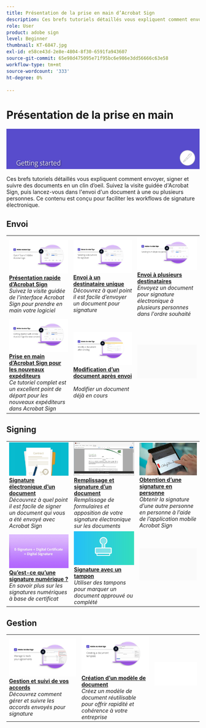 ```yaml
---
title: Présentation de la prise en main d’Acrobat Sign
description: Ces brefs tutoriels détaillés vous expliquent comment envoyer, signer et suivre des documents en un clin d’oeil
role: User
product: adobe sign
level: Beginner
thumbnail: KT-6847.jpg
exl-id: e58ce43d-2e8e-4804-8f30-6591fa943607
source-git-commit: 65e98d475095e71f95bc6e986e3dd56666c63e58
workflow-type: tm+mt
source-wordcount: '333'
ht-degree: 0%

---
```


# Présentation de la prise en main

![Image de prise en main Sign](../assets/Hero-GettingStarted.png)

Ces brefs tutoriels détaillés vous expliquent comment envoyer, signer et suivre des documents en un clin d’oeil. Suivez la visite guidée d&#39;Acrobat Sign, puis lancez-vous dans l&#39;envoi d&#39;un document à une ou plusieurs personnes. Ce contenu est conçu pour faciliter les workflows de signature électronique.

## Envoi

<table style="table-layout:fixed">
<tr>
 <td>
    <a href="quick-tour.md">
      <img alt="Présentation rapide d’Acrobat Sign" src="../assets/Quick-Tour.png" />
    </a>
    <div>
    <a href="quick-tour.md"><strong>Présentation rapide d’Acrobat Sign</strong></a>
    </div>
    <em>Suivez la visite guidée de l'interface Acrobat Sign pour prendre en main votre logiciel</em>
    <br>
  </td>
  <td>
    <a href="send-to-single-recipient.md">
      <img alt="Envoi à un destinataire unique" src="../assets/Send-to-single-recipient.png" />
    </a>
    <div>
    <a href="send-to-single-recipient.md"><strong>Envoi à un destinataire unique</strong></a>
    </div>
    <em>Découvrez à quel point il est facile d’envoyer un document pour signature</em>
    <br>
  </td>
  <td>
    <a href="send-to-multiple-recipients.md">
      <img alt="Envoi à plusieurs destinataires" src="../assets/Sending-to-multiple-recipients.png" />
    </a>
    <div>
    <a href="send-to-multiple-recipients.md"><strong>Envoi à plusieurs destinataires</strong></a>
    </div>
    <em>Envoyez un document pour signature électronique à plusieurs personnes dans l'ordre souhaité</em>
    <br>
  </td>
</tr>
<tr>
  <td>
    <a href="new-sender.md">
      <img alt="Prise en main d’Acrobat Sign pour les nouveaux expéditeurs" src="../assets/gettingstartednew.png" />
    </a>
    <div>
    <a href="new-sender.md"><strong>Prise en main d’Acrobat Sign pour les nouveaux expéditeurs</strong></a>
    </div>
    <em>Ce tutoriel complet est un excellent point de départ pour les nouveaux expéditeurs dans Acrobat Sign</em>
    <br>
  </td>
 <td>
    <a href="modify-in-flight.md">
      <img alt="Modification d’un document après envoi" src="../assets/Modifying-sending.png" />
    </a>
    <div>
    <a href="modify-in-flight.md"><strong>Modification d’un document après envoi</strong></a>
    </div>
    <br>
    <em>Modifier un document déjà en cours</em>
  </td>
  <td>
    <img alt="Espaceur" src="../assets/Grayspacer.png" />
    <div>
    <br>
  </td>
</tr>
</table>

## Signing

<table style="table-layout:fixed">
<tr>
  <td>
    <a href="electronically-sign-a-document.md">
      <img alt="Signature électronique d’un document" src="../assets/Electronically-sign.png" />
    </a>
    <div>
    <a href="electronically-sign-a-document.md"><strong>Signature électronique d’un document</strong></a>
    </div>
    <em>Découvrez à quel point il est facile de signer un document qui vous a été envoyé avec Acrobat Sign</em>
    <br>
  </td>
  <td>
    <a href="fill-and-sign.md">
      <img alt="Remplissage et signature d’un document" src="../assets/FillandSign.png" />
    </a>
    <div>
    <a href="fill-and-sign.md"><strong>Remplissage et signature d’un document</strong></a>
    </div>
    <em>Remplissage de formulaires et apposition de votre signature électronique sur les documents</em>
    <br>
  </td>
  <td>
    <a href="sign-in-person.md">
      <img alt="Obtention d’une signature en personne" src="../assets/In-person.png" />
    </a>
    <div>
    <a href="sign-in-person.md"><strong>Obtention d’une signature en personne</strong></a>
    </div>
    <em>Obtenir la signature d’une autre personne en personne à l’aide de l’application mobile Acrobat Sign</em>
    <br>
  </td>
</tr>
<tr>
  <td>
    <a href="sign-with-a-digital-signature.md">
      <img alt="Qu’est-ce qu’une signature numérique ?" src="../assets/Whatisdigsig_1280.jpg" />
    </a>
    <div>
    <a href="sign-with-a-digital-signature.md"><strong>Qu’est-ce qu’une signature numérique ?</strong></a>
    </div>
    <em>En savoir plus sur les signatures numériques à base de certificat</em>
    <br>
  </td>
  <td>
    <a href="sign-with-a-stamp.md">
      <img alt="Signature avec un tampon" src="../assets/Stamp.png" />
    </a>
    <div>
    <a href="sign-with-a-stamp.md"><strong>Signature avec un tampon</strong></a>
    </div>
    <em>Utiliser des tampons pour marquer un document approuvé ou complété</em>
     <br>
  </td> 
  <td>
    <img alt="Espaceur" src="../assets/Grayspacer.png" />
    <div>
    <br>
  </td>
</tr>  
</table>

## Gestion

<table style="table-layout:fixed">
<tr>
  <td>
    <a href="manage-and-track.md">
      <img alt="Gestion et suivi de vos accords" src="../assets/Manage_1280.png" />
    </a>
    <div>
    <a href="manage-and-track.md"><strong>Gestion et suivi de vos accords</strong></a>
    </div>
    <em>Découvrez comment gérer et suivre les accords envoyés pour signature</em>
    <br>
  </td>
  <td>
    <a href="../sign-advanced-users/create-a-template.md">
      <img alt="Création d’un modèle de document" src="../assets/Template.png" />
    </a>
    <div>
    <a href="../sign-advanced-users/create-a-template.md"><strong>Création d’un modèle de document</strong></a>
    </div>
    <em>Créez un modèle de document réutilisable pour offrir rapidité et cohérence à votre entreprise</em>
    <br>
  </td>
  <td>
    <img alt="Espaceur" src="../assets/Whitespacer.png" />
    <div>
    <br>
  </td>
</tr>
</table>

